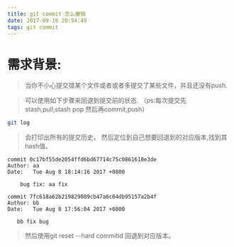 ```yaml
---
title: git commit 怎么撤销
date: 2017-09-18 20:54:49
tags: git commit
---
```


# 需求背景:
>当你不小心提交错某个文件或者或者多提交了某些文件，并且还没有push.

>可以使用如下步骤来回退到提交前的状态.	（ps:每次提交先stash,pull,stash pop 然后再commit,push）
	
``` bash
git log 
```

>会打印出所有的提交历史。
>然后定位到自己想要回退到的对应版本,找到其hash值。

``` shell
commit 0c17bf55de2054ffd6bd67714c75c0861618e3de
Author: aa
Date:   Tue Aug 8 18:14:16 2017 +0800

    bug fix: aa fix

commit 7fc618a62b219829089cb47a6c04db95157a2b4f
Author: bb
Date:   Tue Aug 8 17:56:04 2017 +0800

   bb fix bug
```
>然后使用git reset --hard commitid 回退到对应版本。